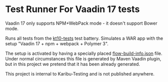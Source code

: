 # Test Runner For Vaadin 17 tests

Vaadin 17 only supports NPM+WebPack mode - it doesn't support Bower mode.

Runs all tests from the [kt10-tests](../kt10-tests) test battery.
Simulates a WAR app with the setup "Vaadin 17 + npm + webpack + Polymer 3".

The setup is activated by having
a specially placed [flow-build-info.json](src/test/resources/META-INF/VAADIN/config/flow-build-info.json)
file. Under normal circumstances this file is generated by Maven Vaadin plugin,
but in this project we pretend that it has been already generated.

This project is internal to Karibu-Testing and is not published anywhere.
